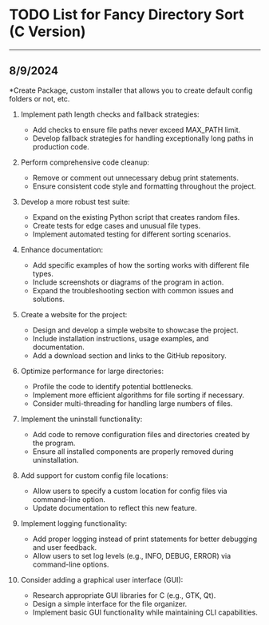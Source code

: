 # TODO List for Fancy Directory Sort (C Version)
------------------
8/9/2024
-----------------

*Create Package, custom installer that allows you to create default config folders or not, etc. 

1. Implement path length checks and fallback strategies:
   - Add checks to ensure file paths never exceed MAX_PATH limit.
   - Develop fallback strategies for handling exceptionally long paths in production code.

2. Perform comprehensive code cleanup:
   - Remove or comment out unnecessary debug print statements.
   - Ensure consistent code style and formatting throughout the project.

3. Develop a more robust test suite:
   - Expand on the existing Python script that creates random files.
   - Create tests for edge cases and unusual file types.
   - Implement automated testing for different sorting scenarios.

4. Enhance documentation:
   - Add specific examples of how the sorting works with different file types.
   - Include screenshots or diagrams of the program in action.
   - Expand the troubleshooting section with common issues and solutions.

5. Create a website for the project:
   - Design and develop a simple website to showcase the project.
   - Include installation instructions, usage examples, and documentation.
   - Add a download section and links to the GitHub repository.

6. Optimize performance for large directories:
   - Profile the code to identify potential bottlenecks.
   - Implement more efficient algorithms for file sorting if necessary.
   - Consider multi-threading for handling large numbers of files.

7. Implement the uninstall functionality:
   - Add code to remove configuration files and directories created by the program.
   - Ensure all installed components are properly removed during uninstallation.

8. Add support for custom config file locations:
   - Allow users to specify a custom location for config files via command-line option.
   - Update documentation to reflect this new feature.

9. Implement logging functionality:
   - Add proper logging instead of print statements for better debugging and user feedback.
   - Allow users to set log levels (e.g., INFO, DEBUG, ERROR) via command-line options.

10. Consider adding a graphical user interface (GUI):
    - Research appropriate GUI libraries for C (e.g., GTK, Qt).
    - Design a simple interface for the file organizer.
    - Implement basic GUI functionality while maintaining CLI capabilities.
